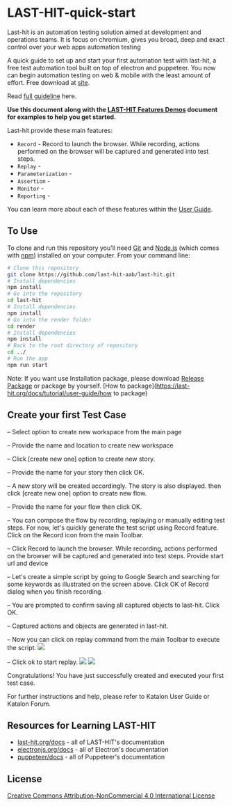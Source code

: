 # LAST-HIT-quick-start

Last-hit is an automation testing solution aimed at development and operations teams.
It is focus on chromium, gives you broad, deep and exact control over your web apps automation testing

A quick guide to set up and start your first automation test with last-hit, a free test automation tool built on top of electron and puppeteer. You now can begin automation testing on web & mobile with the least amount of effort. Free download at [site](www.last-hit.com).

Read [full guideline](https://last-hit.org/docs/tutorial/user-guide) here.

**Use this document along with the [LAST-HIT Features Demos](https://last-hit.org/#get-started) document for examples to help you get started.**

Last-hit provide these main features:

- `Record` - Record to launch the browser. While recording, actions performed on the browser will be captured and generated into test steps.
- `Replay` - 
- `Parameterization` - 
- `Assertion` - 
- `Monitor` - 
- `Reporting` - 

You can learn more about each of these features within the [User Guide](https://last-hit.org/docs/tutorial/user-guide).

## To Use

To clone and run this repository you'll need [Git](https://git-scm.com) and [Node.js](https://nodejs.org/en/download/) (which comes with [npm](http://npmjs.com)) installed on your computer. From your command line:

```bash
# Clone this repository
git clone https://github.com/last-hit-aab/last-hit.git
# Install dependencies
npm install
# Go into the repository
cd last-hit
# Install dependencies
npm install
# Go into the render folder
cd render
# Install dependencies
npm install
# Back to the root directory of repository
cd ../
# Run the app
npm run start
```

Note: If you want use Installation package, please download [Release Package](https://last-hit.org/release/download) or package by yourself. [How to package](https://last-hit.org/docs/tutorial/user-guide/how to package)

## Create your first Test Case

–  Select option to create new workspace from the main page

–  Provide the name and location to create new workspace


–  Click [create new one] option to create new story.

–  Provide the name for your story then click OK.

–  A new story will be created accordingly. The story is also displayed. then click [create new one] option to create new flow.

–  Provide the name for your flow then click OK.

–  You can compose the flow by recording, replaying or manually editing test steps. For now, let's quickly generate the test script using Record feature. Click on the Record icon from the main Toolbar.

–  Click Record to launch the browser. While recording, actions performed on the browser will be captured and generated into test steps. Provide start url and device


–  Let's create a simple script by going to Google Search and searching for some keywords as illustrated on the screen above. Click OK of Record dialog when you finish recording.

–  You are prompted to confirm saving all captured objects to last-hit. Click OK.

–  Captured actions and objects are generated in last-hit.

–  Now you can click on replay command from the main Toolbar to execute the script.
![](/media/replay1.png) 

–  Click ok to start replay.
![](../../media/replay2.png) 
![](/media/replay3.png)

Congratulations! You have just successfully created and executed your first test case.

For further instructions and help, please refer to Katalon User Guide or Katalon Forum.

## Resources for Learning LAST-HIT

- [last-hit.org/docs](https://last-hit.org/docs) - all of LAST-HIT's documentation
- [electronjs.org/docs](https://electronjs.org/docs) - all of Electron's documentation
- [puppeteer/docs](https://github.com/GoogleChrome/puppeteer/tree/master/docs) - all of Puppeteer's documentation


## License

[Creative Commons Attribution-NonCommercial 4.0 International License](http://creativecommons.org/licenses/by-nc/4.0/)
